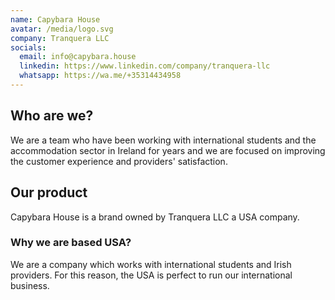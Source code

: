 ```yaml
---
name: Capybara House
avatar: /media/logo.svg
company: Tranquera LLC
socials:
  email: info@capybara.house
  linkedin: https://www.linkedin.com/company/tranquera-llc
  whatsapp: https://wa.me/+35314434958
---
```


## Who are we?

We are a team who have been working with international students and the accommodation sector in Ireland for years and we are focused on improving the customer experience and providers' satisfaction.

## Our product

Capybara House is a brand owned by Tranquera LLC a USA company.

### Why we are based USA?

We are a company which works with international students and Irish providers. For this reason, the USA is perfect to run our international business.